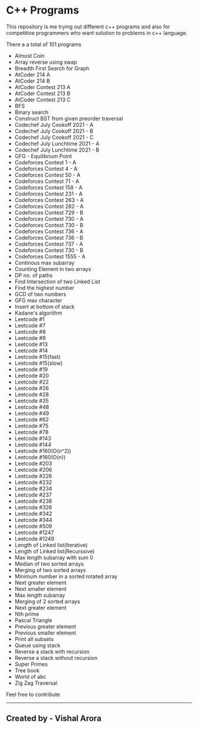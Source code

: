 # C++ Programs

This repository is me trying out different c++ programs and also for competitive programmers who want solution to problems in c++ language.

There a a total of 101 programs
 - Almost Coin
 - Array reverse using swap
 - Breadth First Search for Graph
 - AtCoder 214 A
 - AtCoder 214 B
 - AtCoder Contest 213 A
 - AtCoder Contest 213 B
 - AtCoder Contest 213 C
 - BFS
 - Binary search
 - Construct BST from given preorder traversal
 - Codechef July Cookoff 2021 - A
 - Codechef July Cookoff 2021 - B
 - Codechef July Cookoff 2021 - C
 - Codechef July Lunchtime 2021 - A
 - Codechef July Lunchtime 2021 - B
 - GFG - Equilibrium Point
 - Codeforces Contest 1 - A
 - Codeforces Contest 4 - A
 - Codeforces Contest 50 - A
 - Codeforces Contest 71 - A
 - Codeforces Contest 158 - A
 - Codeforces Contest 231 - A
 - Codeforces Contest 263 - A
 - Codeforces Contest 282 - A
 - Codeforces Contest 729 - B
 - Codeforces Contest 730 - A
 - Codeforces Contest 730 - B
 - Codeforces Contest 736 - A
 - Codeforces Contest 736 - B
 - Codeforces Contest 737 - A
 - Codeforces Contest 730 - B
 - Codeforces Contest 1555 - A
 - Continous max subarray
 - Counting Element in two arrays
 - DP no. of paths
 - Find Intersection of two Linked List
 - Find the highest number
 - GCD of two numbers
 - GFG max character
 - Insert at bottom of stack
 - Kadane's algorithm
 - Leetcode #1
 - Leetcode #7
 - Leetcode #8
 - Leetcode #9
 - Leetcode #13
 - Leetcode #14
 - Leetcode #15(fast)
 - Leetcode #15(slow)
 - Leetcode #19
 - Leetcode #20
 - Leetcode #22
 - Leetcode #26
 - Leetcode #28
 - Leetcode #35
 - Leetcode #48
 - Leetcode #49
 - Leetcode #62
 - Leetcode #75
 - Leetcode #78
 - Leetcode #143
 - Leetcode #144
 - Leetcode #160(O(n^2))
 - Leetcode #160(O(n))
 - Leetcode #203
 - Leetcode #206
 - Leetcode #226
 - Leetcode #232
 - Leetcode #234
 - Leetcode #237
 - Leetcode #238
 - Leetcode #326
 - Leetcode #342
 - Leetcode #344
 - Leetcode #509
 - Leetcode #1247
 - Leetcode #1249
 - Length of Linked list(Iterative)
 - Length of Linked list(Recurssive)
 - Max length subarray with sum 0
 - Median of two sorted arrays
 - Merging of two sorted arrays
 - Minimum number in a sorted rotated array
 - Next greater element
 - Next smaller element
 - Max length subarray
 - Merging of 2 sorted arrays
 - Next greater element
 - Nth prime
 - Pascal Triangle
 - Previous greater element
 - Previous smaller element
 - Print all subsets
 - Queue using stack
 - Reverse a stack with recursion
 - Reverse a stack without recursion
 - Super Primes
 - Tree book
 - World of abc
 - Zig Zag Traversal

Feel free to contribute

***
Created by - Vishal Arora
---